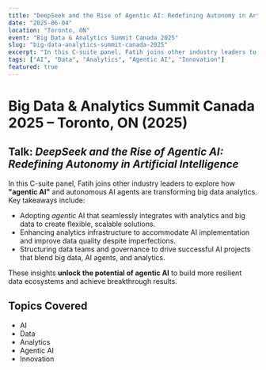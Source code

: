 ```yaml
---
title: "DeepSeek and the Rise of Agentic AI: Redefining Autonomy in Artificial Intelligence"
date: "2025-06-04"
location: "Toronto, ON"
event: "Big Data & Analytics Summit Canada 2025"
slug: "big-data-analytics-summit-canada-2025"
excerpt: "In this C-suite panel, Fatih joins other industry leaders to explore how 'agentic AI' and autonomous AI agents are transforming big data analytics. Key takeaways include adopting agentic AI, enhancing analytics infrastructure, and structuring data teams and governance."
tags: ["AI", "Data", "Analytics", "Agentic AI", "Innovation"]
featured: true
---
```


# Big Data & Analytics Summit Canada 2025 – Toronto, ON (2025)

## Talk: *DeepSeek and the Rise of Agentic AI: Redefining Autonomy in Artificial Intelligence*

In this C-suite panel, Fatih joins other industry leaders to explore how **"agentic AI"** and autonomous AI agents are transforming big data analytics. Key takeaways include:  

- Adopting *agentic* AI that seamlessly integrates with analytics and big data to create flexible, scalable solutions.
- Enhancing analytics infrastructure to accommodate AI implementation and improve data quality despite imperfections.
- Structuring data teams and governance to drive successful AI projects that blend big data, AI agents, and analytics.

These insights **unlock the potential of agentic AI** to build more resilient data ecosystems and achieve breakthrough results.

## Topics Covered

- AI
- Data
- Analytics
- Agentic AI
- Innovation 